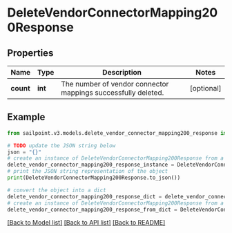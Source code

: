 # DeleteVendorConnectorMapping200Response


## Properties

Name | Type | Description | Notes
------------ | ------------- | ------------- | -------------
**count** | **int** | The number of vendor connector mappings successfully deleted. | [optional] 

## Example

```python
from sailpoint.v3.models.delete_vendor_connector_mapping200_response import DeleteVendorConnectorMapping200Response

# TODO update the JSON string below
json = "{}"
# create an instance of DeleteVendorConnectorMapping200Response from a JSON string
delete_vendor_connector_mapping200_response_instance = DeleteVendorConnectorMapping200Response.from_json(json)
# print the JSON string representation of the object
print(DeleteVendorConnectorMapping200Response.to_json())

# convert the object into a dict
delete_vendor_connector_mapping200_response_dict = delete_vendor_connector_mapping200_response_instance.to_dict()
# create an instance of DeleteVendorConnectorMapping200Response from a dict
delete_vendor_connector_mapping200_response_from_dict = DeleteVendorConnectorMapping200Response.from_dict(delete_vendor_connector_mapping200_response_dict)
```
[[Back to Model list]](../README.md#documentation-for-models) [[Back to API list]](../README.md#documentation-for-api-endpoints) [[Back to README]](../README.md)


